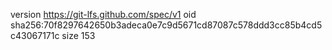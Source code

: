 version https://git-lfs.github.com/spec/v1
oid sha256:70f8297642650b3adeca0e7c9d5671cd87087c578ddd3cc85b4cd5c43067171c
size 153
